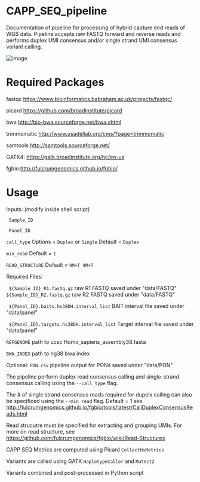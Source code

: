 # CAPP_SEQ_pipeline

Documentation of pipeline for processing of hybrid capture end reads of WGS data. Pipeline accepts raw FASTQ forward and reverse reads and performs duplex UMI consensus and/or single strand UMI consensus variant calling.

![image](https://user-images.githubusercontent.com/92883998/157908176-ae0d0d86-72b1-4748-ac74-dd3d2ea2d08f.png)


# Required Packages

fastqc https://www.bioinformatics.babraham.ac.uk/projects/fastqc/

picard https://github.com/broadinstitute/picard

bwa http://bio-bwa.sourceforge.net/bwa.shtml

trimmomatic http://www.usadellab.org/cms/?page=trimmomatic

samtools http://samtools.sourceforge.net/

GATK4: https://gatk.broadinstitute.org/hc/en-us

fgbio:http://fulcrumgenomics.github.io/fgbio/


# Usage

Inputs: (modify inside shell script)

``` Sample_ID``` 

``` Panel_ID``` 

```call_type```  Options = ```Duplex``` or ```Single``` Default = ```Duplex```

```min_read``` Default = ```1```

```READ_STRUCTURE``` Default = ```9M+T 9M+T```




Required Files:

``` ${Sample_ID}_R1.fastq.gz```  raw R1 FASTQ saved under "data/FASTQ"
``` ${Sample_ID}_R2.fastq.gz```  raw R2 FASTQ saved under "data/FASTQ"

``` ${Panel_ID}.baits.hs38DH.interval_list```   BAIT interval file saved under "data/panel"

``` ${Panel_ID}.targets.hs38DH.interval_list```   Target interval file saved under "data/panel"

```REFGENOME``` path to ucsc Homo_sapiens_assembly38.fasta

```BWA_INDEX``` path to hg38 bwa index

Optional:  ```PON.csv``` pipeline output for PONs saved under "data/PON" 

The pipeline perform duplex read consensus calling and single-strand consensus calling using the ```--call_type``` flag.

The # of single strand consensus reads required for dupelx calling can also be specificed using the ```--min_read``` flag. Default = 1 see http://fulcrumgenomics.github.io/fgbio/tools/latest/CallDuplexConsensusReads.html

Read strucutre must be specified for extracting and grouping UMIs. For more on read structure, see https://github.com/fulcrumgenomics/fgbio/wiki/Read-Structures

CAPP SEQ Metrics are computed using Picard ```CollectHsMetrics```

Variants are called using GATK ```HaplotypeCaller``` and ```Mutect2```

Variants combined and post-processed in Python script

